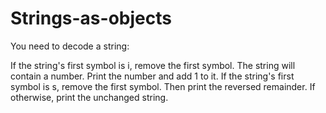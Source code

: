 # Strings-as-objects
You need to decode a string:

If the string's first symbol is i, remove the first symbol. The string will contain a number. Print the number and add 1 to it.
If the string's first symbol is s, remove the first symbol. Then print the reversed remainder.
If otherwise, print the unchanged string.

